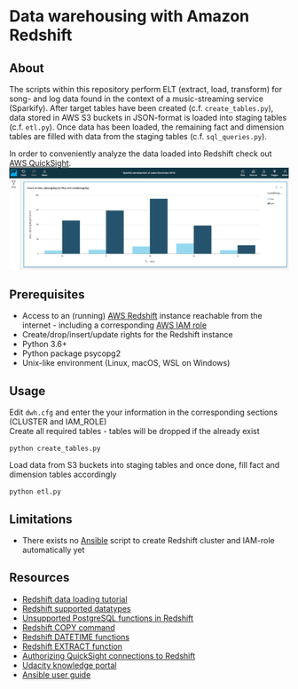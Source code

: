 # Data warehousing with Amazon Redshift

## About
The scripts within this repository perform ELT (extract, load, transform) for song- and log data found in the context of
a music-streaming service (Sparkify). After target tables have been created (c.f. ```create_tables.py```), data stored 
in AWS S3 buckets in JSON-format is loaded into staging tables (c.f. ```etl.py```). Once data has been loaded, the 
remaining fact and dimension tables are filled with data from the staging tables (c.f. ```sql_queries.py```).

In order to conveniently analyze the data loaded into Redshift check out 
[AWS QuickSight](https://aws.amazon.com/quicksight/).  
![Quicksight demo](quicksight_demo.png)


## Prerequisites
* Access to an (running) [AWS Redshift](https://aws.amazon.com/redshift) instance reachable from the internet - 
including a corresponding [AWS IAM role](https://docs.aws.amazon.com/IAM/latest/UserGuide/id_roles.html)
* Create/drop/insert/update rights for the Redshift instance
* Python 3.6+
* Python package psycopg2
* Unix-like environment (Linux, macOS, WSL on Windows)

## Usage
Edit ```dwh.cfg``` and enter the your information in the corresponding sections (CLUSTER and IAM_ROLE)  
Create all required tables - tables will be dropped if the already exist
```
python create_tables.py
```
Load data from S3 buckets into staging tables and once done, fill fact and dimension tables accordingly
```
python etl.py
````

## Limitations
* There exists no [Ansible](https://www.ansible.com) script to create Redshift cluster and IAM-role automatically yet

## Resources
* [Redshift data loading tutorial](https://docs.aws.amazon.com/redshift/latest/dg/tutorial-loading-data.html)
* [Redshift supported datatypes](https://docs.aws.amazon.com/redshift/latest/dg/c_Supported_data_types.html)
* [Unsupported PostgreSQL functions in Redshift](https://docs.aws.amazon.com/redshift/latest/dg/c_unsupported-postgresql-features.html)
* [Redshift COPY command](https://docs.aws.amazon.com/redshift/latest/dg/copy-parameters-data-load.html)
* [Redshift DATETIME functions](https://docs.aws.amazon.com/redshift/latest/dg/r_Dateparts_for_datetime_functions.html)
* [Redshift EXTRACT function](https://docs.aws.amazon.com/redshift/latest/dg/r_EXTRACT_function.html)
* [Authorizing QuickSight connections to Redshift](https://docs.aws.amazon.com/quicksight/latest/user/enabling-access-redshift.html)
* [Udacity knowledge portal](https://knowledge.udacity.com/)
* [Ansible user guide](https://docs.ansible.com/ansible/latest/user_guide/index.html)
